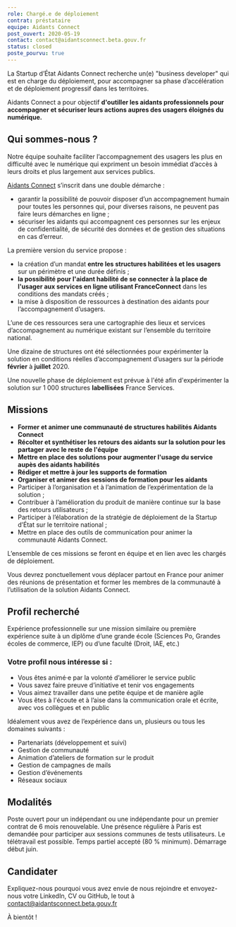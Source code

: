 ```yaml
---
role: Chargé.e de déploiement
contrat: préstataire
equipe: Aidants Connect
post_ouvert: 2020-05-19
contact: contact@aidantsconnect.beta.gouv.fr
status: closed
poste_pourvu: true
---
```


La Startup d’État Aidants Connect recherche un(e) "business developer" qui est en charge du déploiement, pour accompagner sa phase d’accélération et de déploiement progressif dans les territoires.

Aidants Connect a pour objectif **d'outiller les aidants professionnels pour accompagner et sécuriser leurs actions aupres des usagers éloignés du numérique.**

## Qui sommes-nous ?
Notre équipe souhaite faciliter l’accompagnement des usagers les plus en difficulté avec le numérique qui expriment un besoin immédiat d’accès à leurs droits et plus largement aux services publics.

[Aidants Connect](https://aidantsconnect.beta.gouv.fr/guide_utilisation/) s’inscrit dans une double démarche :

* garantir la possibilité de pouvoir disposer d’un accompagnement humain pour toutes les personnes qui, pour diverses raisons, ne peuvent pas faire leurs démarches en ligne ;
* sécuriser les aidants qui accompagnent ces personnes sur les enjeux de confidentialité, de sécurité des données et de gestion des situations en cas d’erreur.

La première version du service propose :

* la création d’un mandat **entre les structures habilitées et les usagers**  sur un périmètre et une durée définis ;
* **la possibilité pour l'aidant habilité de se connecter à la place de l'usager aux services en ligne utilisant FranceConnect** dans les conditions des mandats créés ;
* la mise à disposition de ressources à destination des aidants pour l’accompagnement d’usagers.

L’une de ces ressources sera une cartographie des lieux et services d’accompagnement au numérique existant sur l’ensemble du territoire national.

Une dizaine de structures ont été sélectionnées pour expérimenter la solution en conditions réelles d’accompagnement d’usagers sur la période **février**  à **juillet** 2020.

Une nouvelle phase de déploiement est prévue à l'été afin d'expérimenter la solution sur 1 000 structures **labellisées** France Services.

## Missions

* **Former et animer une communauté de structures habilités Aidants Connect**
* **Récolter et synthétiser les retours des aidants sur la solution pour les partager avec le reste de l'équipe**
* **Mettre en place des solutions pour augmenter l'usage du service aupès des aidants habilités**
* **Rédiger et mettre à jour les supports de formation**
* **Organiser et animer des sessions de formation pour les aidants**
* Participer à l’organisation et à l’animation de l’expérimentation de la solution ;
* Contribuer à l’amélioration du produit de manière continue sur la base des retours utilisateurs ;
* Participer à l’élaboration de la stratégie de déploiement de la Startup d’État sur le territoire national ;
* Mettre en place des outils de communication pour animer la communauté Aidants Connect.

L’ensemble de ces missions se feront en équipe  et en lien avec les chargés de déploiement.

Vous devrez ponctuellement vous déplacer partout en France pour animer des réunions de présentation et former les membres de la communauté à l’utilisation de la solution Aidants Connect.

## Profil recherché
Expérience professionnelle sur une mission similaire ou première expérience suite à un diplôme d’une grande école (Sciences Po, Grandes écoles de commerce, IEP) ou d’une faculté (Droit, IAE, etc.)

### Votre profil nous intéresse si :

* Vous êtes animé·e par la volonté d’améliorer le service public
* Vous savez faire preuve d’initiative et tenir vos engagements
* Vous aimez travailler dans une petite équipe et de manière agile
* Vous êtes à l'écoute et à l’aise dans la communication orale et écrite, avec vos collègues et en public 

Idéalement vous avez de l’expérience dans un, plusieurs ou tous les domaines suivants :

* Partenariats (développement et suivi)
* Gestion de communauté
* Animation d’ateliers de formation sur le produit
* Gestion de campagnes de mails
* Gestion d’événements
* Réseaux sociaux

## Modalités
Poste ouvert pour un indépendant ou une indépendante pour un premier contrat de 6 mois renouvelable. 
Une présence régulière à Paris est demandée pour participer aux sessions communes de tests utilisateurs. 
Le télétravail est possible. 
Temps partiel accepté (80 % minimum). 
Démarrage début juin.

## Candidater
Expliquez-nous pourquoi vous avez envie de nous rejoindre et envoyez-nous votre LinkedIn, CV ou GitHub, le tout à contact@aidantsconnect.beta.gouv.fr

À bientôt !
